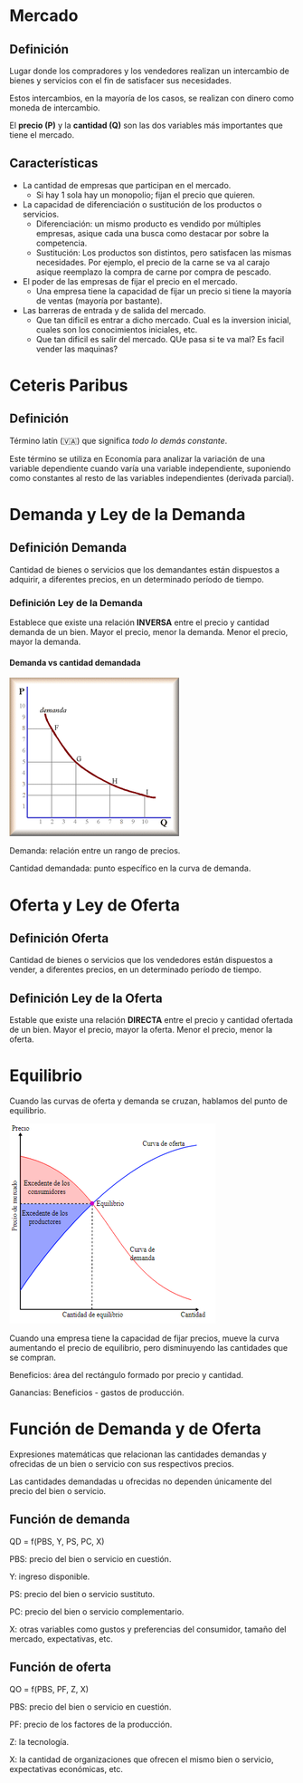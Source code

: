 # Mercado

## Definición

Lugar donde los compradores y los vendedores realizan un intercambio de bienes y servicios con el fin de satisfacer sus necesidades.

Estos intercambios, en la mayoría de los casos, se realizan con dinero como moneda de intercambio.

El **precio (P)** y la **cantidad (Q)** son las dos variables más importantes que tiene el mercado.

## Características

- La cantidad de empresas que participan en el mercado.
  - Si hay 1 sola hay un monopolio; fijan el precio que quieren.
- La capacidad de diferenciación o sustitución de los productos o servicios.
  - Diferenciación: un mismo producto es vendido por múltiples empresas, asique cada una busca como destacar por sobre la competencia.
  - Sustitución: Los productos son distintos, pero satisfacen las mismas necesidades. Por ejemplo, el precio de la carne se va al carajo asique reemplazo la compra de carne por compra de pescado.
- El poder de las empresas de fijar el precio en el mercado.
  - Una empresa tiene la capacidad de fijar un precio si tiene la mayoría de ventas (mayoría por bastante).
- Las barreras de entrada y de salida del mercado.
  - Que tan dificil es entrar a dicho mercado. Cual es la inversion inicial, cuales son los conocimientos iniciales, etc.
  - Que tan dificil es salir del mercado. QUe pasa si te va mal? Es facil vender las maquinas? 

# Ceteris Paribus
## Definición

Término latín (🇻🇦) que significa _todo lo demás constante_.

Este término se utiliza en Economía para analizar la variación de una variable dependiente cuando varía una variable independiente, suponiendo como constantes al resto de las variables independientes (derivada parcial).

# Demanda y Ley de la Demanda

## Definición Demanda

Cantidad de bienes o servicios que los demandantes están dispuestos a adquirir, a diferentes precios, en un determinado período de tiempo.

### Definición Ley de la Demanda

Establece que existe una relación **INVERSA** entre el precio y cantidad demanda de un bien.
Mayor el precio, menor la demanda.
Menor el precio, mayor la demanda.

#### Demanda vs cantidad demandada

![Curva de demanda](imagenes/curva_demanda.png)

Demanda: relación entre un rango de precios.

Cantidad demandada: punto específico en la curva de demanda.

# Oferta y Ley de Oferta

## Definición Oferta

Cantidad de bienes o servicios que los vendedores están dispuestos a vender, a diferentes precios, en un determinado período de tiempo.

## Definición Ley de la Oferta

Estable que existe una relación **DIRECTA** entre el precio y cantidad ofertada de un bien.
Mayor el precio, mayor la oferta.
Menor el precio, menor la oferta.

# Equilibrio

Cuando las curvas de oferta y demanda se cruzan, hablamos del punto de equilibrio.

![Equilibrio de oferta y demanda](imagenes/equilibrio.png)

Cuando una empresa tiene la capacidad de fijar precios, mueve la curva aumentando el precio de equilibrio, pero disminuyendo las cantidades que se compran.

Beneficios: área del rectángulo formado por precio y cantidad.

Ganancias: Beneficios - gastos de producción.

# Función de Demanda y de Oferta

Expresiones matemáticas que relacionan las cantidades demandas y ofrecidas de un bien o servicio con sus respectivos precios.

Las cantidades demandadas u ofrecidas no dependen únicamente del precio del bien o servicio.

## Función de demanda

QD = f(PBS, Y, PS, PC, X)

PBS: precio del bien o servicio en cuestión.

Y: ingreso disponible.

PS: precio del bien o servicio sustituto.

PC: precio del bien o servicio complementario.

X: otras variables como gustos y preferencias del consumidor, tamaño del mercado, expectativas, etc.

## Función de oferta

QO = f(PBS, PF, Z, X)

PBS: precio del bien o servicio en cuestión.

PF: precio de los factores de la producción.

Z: la tecnología.

X: la cantidad de organizaciones que ofrecen el mismo bien o servicio, expectativas económicas, etc.


